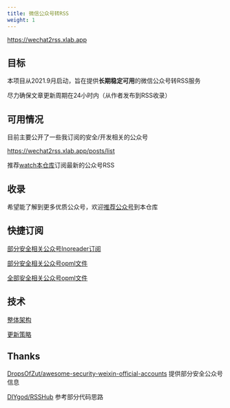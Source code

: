 ```yaml
---
title: 微信公众号转RSS
weight: 1
---
```


https://wechat2rss.xlab.app

## 目标

本项目从2021.9月启动，旨在提供**长期稳定可用**的微信公众号转RSS服务

尽力确保文章更新周期在24小时内（从作者发布到RSS收录）

## 可用情况

目前主要公开了一些我订阅的安全/开发相关的公众号

https://wechat2rss.xlab.app/posts/list

推荐[watch本仓库](https://github.com/ttttmr/wechat2rss)订阅最新的公众号RSS

## 收录

希望能了解到更多优质公众号，欢迎[推荐公众号](https://github.com/ttttmr/wechat2rss/issues)到本仓库

## 快捷订阅

[部分安全相关公众号Inoreader订阅](https://www.inoreader.com/bundle/0014cd641489)

[部分安全相关公众号opml文件](https://www.inoreader.com/reader/api/0/bundle/opml/0014cd641489)

[全部安全相关公众号opml文件](https://wechat2rss.xlab.app/opml/sec.opml)

## 技术

[整体架构](https://blog.xlab.app/p/a207c8e3/)

[更新策略](https://blog.xlab.app/p/d73537b/)

## Thanks

[DropsOfZut/awesome-security-weixin-official-accounts](https://github.com/DropsOfZut/awesome-security-weixin-official-accounts) 提供部分安全公众号信息

[DIYgod/RSSHub](https://github.com/DIYgod/RSSHub) 参考部分代码思路